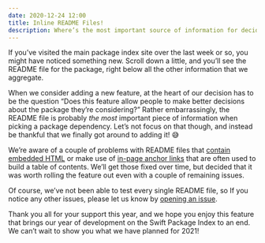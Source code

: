 ```yaml
---
date: 2020-12-24 12:00
title: Inline README Files!
description: Where’s the most important source of information for deciding whether a package is suitable for your needs? It’s in the README file!
---
```


If you’ve visited the main package index site over the last week or so, you might have noticed something new. Scroll down a little, and you’ll see the README file for the package, right below all the other information that we aggregate.

When we consider adding a new feature, at the heart of our decision has to be the question “Does this feature allow people to make better decisions about the package they’re considering?” Rather embarrassingly, the README file is probably *the most* important piece of information when picking a package dependency. Let’s not focus on that though, and instead be thankful that we finally got around to adding it! 😅

We’re aware of a couple of problems with README files that [contain embedded HTML](https://github.com/SwiftPackageIndex/SwiftPackageIndex-Server/issues/843) or make use of [in-page anchor links](https://github.com/SwiftPackageIndex/SwiftPackageIndex-Server/issues/824) that are often used to build a table of contents. We’ll get those fixed over time, but decided that it was worth rolling the feature out even with a couple of remaining issues.

Of course, we’ve not been able to test every single README file, so If you notice any other issues, please let us know by [opening an issue](https://github.com/SwiftPackageIndex/SwiftPackageIndex-Server/issues/new/choose).

Thank you all for your support this year, and we hope you enjoy this feature that brings our year of development on the Swift Package Index to an end. We can’t wait to show you what we have planned for 2021!
